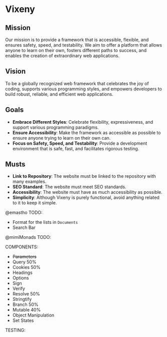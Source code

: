 

# Vixeny


## Mission

Our mission is to provide a framework that is accessible, flexible, and ensures safety, speed, and testability. We aim to offer a platform that allows anyone to learn on their own, fosters different paths to success, and enables the creation of extraordinary web applications.

## Vision

To be a globally recognized web framework that celebrates the joy of coding, supports various programming styles, and empowers developers to build robust, reliable, and efficient web applications.

## Goals

- **Embrace Different Styles**: Celebrate flexibility, expressiveness, and support various programming paradigms.
- **Ensure Accessibility**: Make the framework as accessible as possible to ensure anyone trying to learn on their own can.
- **Focus on Safety, Speed, and Testability**: Provide a development environment that is safe, fast, and facilitates rigorous testing.

## Musts

- **Link to Repository**: The website must be linked to the repository with many examples.
- **SEO Standard**: The website must meet SEO standards.
- **Accessibility**: The website must have as much accessibility as possible.
- **Simplicity**: Although Vixeny is purely functional, avoid anything related to it to keep it simple.


@emastho TODO:

- Format for the lists in `Documents`
- Search Bar

@mimiMonads TODO:

COMPONENTS:
 - ~~Parameters~~
 - Query 50%
 - Cookies 50%
 - Headings
 - Options
 - Sign
 - Verify
 - Resolve 50%
 - Stringtify
 - Branch 50%
 - Mutable 40%
 - Object Manipulation
 - Set States

TESTING:
